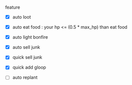 feature  

- [x] auto loot
- [x] auto eat food : your hp <= (0.5 * max_hp)  than eat food
- [x] auto light bonfire
- [x] auto sell junk
- [x] quick sell junk
- [x] quick add gloop
- [ ] auto replant

